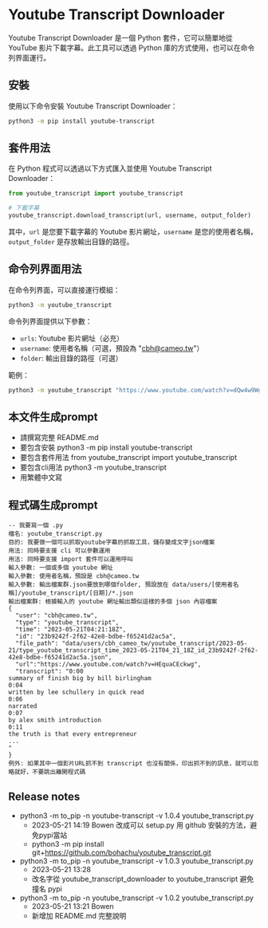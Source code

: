 # Youtube Transcript Downloader
Youtube Transcript Downloader 是一個 Python 套件，它可以簡單地從 YouTube 影片下載字幕。此工具可以透過 Python 庫的方式使用，也可以在命令列界面運行。

## 安裝
使用以下命令安裝 Youtube Transcript Downloader：
```sh
python3 -m pip install youtube-transcript
```

## 套件用法
在 Python 程式可以透過以下方式匯入並使用 Youtube Transcript Downloader：

```python
from youtube_transcript import youtube_transcript

# 下載字幕
youtube_transcript.download_transcript(url, username, output_folder)
```

其中，`url` 是您要下載字幕的 Youtube 影片網址，`username` 是您的使用者名稱，`output_folder` 是存放輸出目錄的路徑。
## 命令列界面用法
在命令列界面，可以直接運行模組：
```sh
python3 -m youtube_transcript
```

命令列界面提供以下參數：
- `urls`: Youtube 影片網址（必充）
- `username`: 使用者名稱（可選，預設為 "cbh@cameo.tw"）
- `folder`: 輸出目錄的路徑（可選）

範例：
```sh
python3 -m youtube_transcript "https://www.youtube.com/watch?v=dQw4w9WgXcQ" -u "cbh@cameo.tw" -f "/path/to/output/folder"
```

## 本文件生成prompt
* 請撰寫完整 README.md
* 要包含安裝 python3 -m pip install youtube-transcript
* 要包含套件用法 from youtube_transcript import youtube_transcript
* 要包含cli用法 python3 -m youtube_transcript
* 用繁體中文寫

## 程式碼生成prompt
```
-- 我要寫一個 .py
檔名: youtube_transcript.py
目的: 我要做一個可以抓取youtube字幕的抓取工具，儲存變成文字json檔案
用法: 同時要支援 cli 可以參數運用
用法: 同時要支援 import 套件可以運用呼叫
輸入參數: 一個或多個 youtube 網址
輸入參數: 使用者名稱，預設是 cbh@cameo.tw
輸入參數: 輸出檔案群.json要放到哪個folder, 預設放在 data/users/[使用者名稱]/youtube_transcript/[日期]/*.json
輸出檔案群: 根據輸入的 youtube 網址輸出類似這樣的多個 json 內容檔案
{
  "user": "cbh@cameo.tw",
  "type": "youtube_transcript",
  "time": "2023-05-21T04:21:18Z",
  "id": "23b9242f-2f62-42e8-bdbe-f65241d2ac5a",
  "file_path": "data/users/cbh_cameo_tw/youtube_transcript/2023-05-21/type_youtube_transcript_time_2023-05-21T04_21_18Z_id_23b9242f-2f62-42e8-bdbe-f65241d2ac5a.json",
  "url":"https://www.youtube.com/watch?v=HEquaCEckwg",
  "transcript": "0:00
summary of finish big by bill birlingham
0:04
written by lee schullery in quick read
0:06
narrated
0:07
by alex smith introduction
0:11
the truth is that every entrepreneur
...
"
}
例外: 如果其中一個影片URL抓不到 transcript 也沒有關係，印出抓不到的訊息，就可以忽略就好，不要跳出離開程式碼
```

## Release notes
- python3 -m to_pip -n youtube-transcript -v 1.0.4 youtube_transcript.py
  - 2023-05-21 14:19 Bowen 改成可以 setup.py 用 github 安裝的方法，避免pypi當站
  - python3 -m pip install git+https://github.com/bohachu/youtube_transcript.git
- python3 -m to_pip -n youtube_transcript -v 1.0.3 youtube_transcript.py
  - 2023-05-21 13:28
  - 改名字從 youtube_transcript_downloader to youtube_transcript 避免撞名 pypi
- python3 -m to_pip -n youtube_transcript -v 1.0.2 youtube_transcript.py
  - 2023-05-21 13:21 Bowen
  - 新增加 README.md 完整說明

